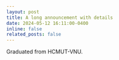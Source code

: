 ```yaml
---
layout: post
title: A long announcement with details
date: 2024-05-12 16:11:00-0400
inline: false
related_posts: false
---
```


Graduated from HCMUT-VNU.
